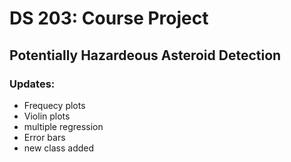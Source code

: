 # DS 203: Course Project
## Potentially Hazardeous Asteroid Detection
### Updates:
* Frequecy plots
* Violin plots
* multiple regression
* Error bars
* new class added
